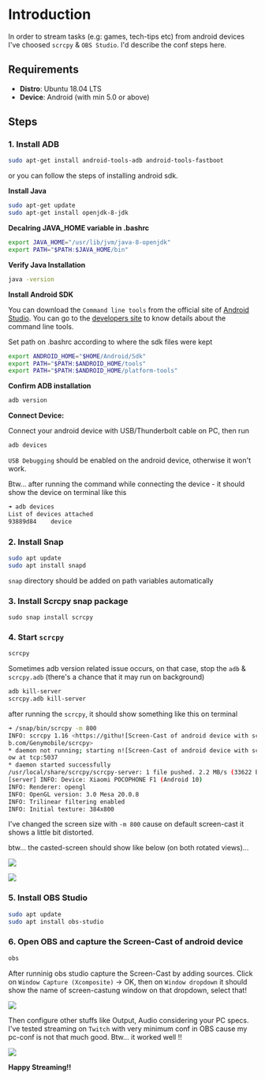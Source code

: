 # Introduction
In order to stream tasks (e.g: games, tech-tips etc) from android devices I've choosed `scrcpy` & `OBS Studio`. I'd describe the conf steps here.

## Requirements
* **Distro**: Ubuntu 18.04 LTS
* **Device**: Android (with min 5.0 or above)
## Steps
### 1. Install ADB 
```sh
sudo apt-get install android-tools-adb android-tools-fastboot
```

or you can follow the steps of installing android sdk.

**Install Java**
```sh
sudo apt-get update
sudo apt-get install openjdk-8-jdk
```
**Decalring JAVA_HOME variable in .bashrc**
```sh
export JAVA_HOME="/usr/lib/jvm/java-8-openjdk"
export PATH="$PATH:$JAVA_HOME/bin"
```
**Verify Java Installation**
```sh
java -version
```
**Install Android SDK**

You can download the `Command line tools` from the official site of [Android Studio](https://developer.android.com/studio#downloads). You can go to the [developers site](https://developer.android.com/studio/command-line/sdkmanager) to know details about the command line tools.

Set path on .bashrc according to where the sdk files were kept
```sh
export ANDROID_HOME="$HOME/Android/Sdk"
export PATH="$PATH:$ANDROID_HOME/tools"
export PATH="$PATH:$ANDROID_HOME/platform-tools"
```
**Confirm ADB installation**
```sh
adb version
```
**Connect Device:**

Connect your android device with USB/Thunderbolt cable on PC, then run
```sh
adb devices
```
`USB Debugging` should be enabled on the android device, otherwise it won't work. 

Btw... after running the command while connecting the device - it should show the device on terminal like this
```sh
➜ adb devices
List of devices attached
93889d84	device
```

### 2. Install Snap
```sh
sudo apt update
sudo apt install snapd
```
`snap` directory should be added on path variables automatically


### 3. Install Scrcpy snap package
```
sudo snap install scrcpy
```
### 4. Start `scrcpy`
```sh
scrcpy
```
Sometimes adb version related issue occurs, on that case, stop the `adb` & `scrcpy.adb` (there's a chance that it may run on background)
```sh
adb kill-server
scrcpy.adb kill-server
```

after running the `scrcpy`, it should show something like this on terminal
```sh
➜ /snap/bin/scrcpy -m 800
INFO: scrcpy 1.16 <https://githu![Screen-Cast of android device with scrcpy](https://github.com/Rahul108/Stream_Android_ScreenCasted_Taskts_On_Ubuntu/blob/master/Files/Android_SC.png)
b.com/Genymobile/scrcpy>
* daemon not running; starting n![Screen-Cast of android device with scrcpy](https://github.com/Rahul108/Stream_Android_ScreenCasted_Taskts_On_Ubuntu/blob/master/Files/Android_SC.png)
ow at tcp:5037
* daemon started successfully
/usr/local/share/scrcpy/scrcpy-server: 1 file pushed. 2.2 MB/s (33622 bytes in 0.015s)
[server] INFO: Device: Xiaomi POCOPHONE F1 (Android 10)
INFO: Renderer: opengl
INFO: OpenGL version: 3.0 Mesa 20.0.8
INFO: Trilinear filtering enabled
INFO: Initial texture: 384x800
```

I've changed the screen size with `-m 800` cause on default screen-cast it shows a little bit distorted.

btw... the casted-screen should show like below (on both rotated views)...

![](https://github.com/Rahul108/Stream_Android_ScreenCasted_Taskts_On_Ubuntu/blob/master/Files/Android_SC.png)


![](https://github.com/Rahul108/Stream_Android_ScreenCasted_Taskts_On_Ubuntu/blob/master/Files/Android_SC_2.png)

### 5. Install OBS Studio
```sh
sudo apt update
sudo apt install obs-studio
```
### 6. Open OBS and capture the Screen-Cast of android device
```sh
obs
```
After runninig obs studio capture the Screen-Cast by adding sources. Click on `Window Capture (Xcomposite)` -> OK, then on `Window dropdown` it should show the name of screen-castung window on that dropdown, select that!

![](https://github.com/Rahul108/Stream_Android_ScreenCasted_Taskts_On_Ubuntu/blob/master/Files/capture.png)

Then configure other stuffs like Output, Audio considering your PC specs. I've tested streaming on `Twitch` with very minimum conf in OBS cause my pc-conf is not that much good. Btw... it worked well !! 

![](https://github.com/Rahul108/Stream_Android_ScreenCasted_Taskts_On_Ubuntu/blob/master/Files/OBS%20STUDIO.png)


**Happy Streaming!!**
